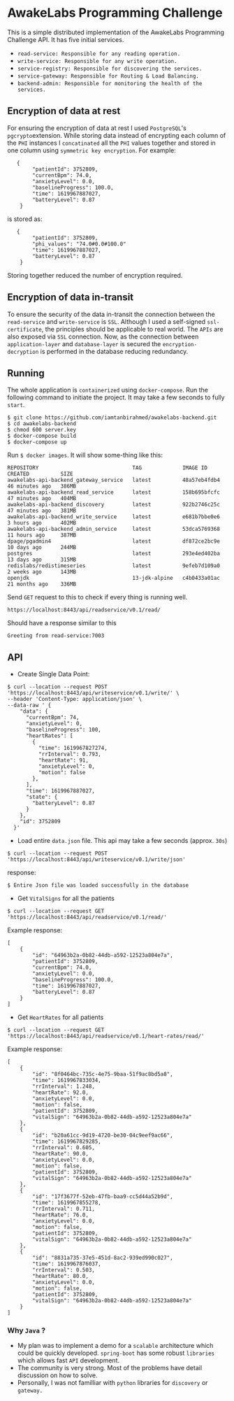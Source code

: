 # AwakeLabs Programming Challenge

This is a simple distributed implementation of the AwakeLabs Programming Challenge API. It has five initial services.

- `read-service: Responsible for any reading operation.`
- `write-service: Responsible for any write operation.`
- `service-registry: Responsible for discovering the services.`
- `service-gateway: Responsible for Routing & Load Balancing.`
- `backend-admin: Responsible for monitoring the health of the services.`


## Encryption of data at rest

For ensuring the encryption of data at rest I used `PostgreSQL`'s `pgcrypto`extension. While storing data instead of encrypting each column of the `PHI` instances I `concatinated` all the `PHI` values together and stored in one column using `symmetric key encryption`. For example:

```
   {
        "patientId": 3752809,
        "currentBpm": 74.0,
        "anxietyLevel": 0.0,
        "baselineProgress": 100.0,
        "time": 1619967887027,
        "batteryLevel": 0.87
    }
```  
is stored as:

```
   {
        "patientId": 3752809,
        "phi_values": "74.0#0.0#100.0"
        "time": 1619967887027,
        "batteryLevel": 0.87
    }
```
Storing together reduced the number of encryption required. 

## Encryption of data in-transit

To ensure the security of the data in-transit the connection between the `read-service` and `write-service` is `SSL`. Although I used a self-signed `ssl-certificate`, the principles should be applicable to real world. The `APIs` are also exposed via `SSL` connection. Now, as the connection between `application-layer` and `database-layer` is secured the `encryption-decryption` is performed in the database reducing redundancy.

## Running 

The whole application is `containerized` using `docker-compose`. Run the following command to initiate the project. It may take a few seconds to fully `start`.

```
$ git clone https://github.com/iamtanbirahmed/awakelabs-backend.git
$ cd awakelabs-backend
$ chmod 600 server.key
$ docker-compose build
$ docker-compose up
```

Run `$ docker images`. It will show some-thing like this:

```
REPOSITORY                              TAG             IMAGE ID       CREATED          SIZE
awakelabs-api-backend_gateway_service   latest          48a57eb4fdb4   46 minutes ago   386MB
awakelabs-api-backend_read_service      latest          158b695bfcfc   47 minutes ago   404MB
awakelabs-api-backend_discovery         latest          922b2746c25c   47 minutes ago   381MB
awakelabs-api-backend_write_service     latest          e681b7bbe0e6   3 hours ago      402MB
awakelabs-api-backend_admin_service     latest          53dca5769368   11 hours ago     387MB
dpage/pgadmin4                          latest          df872ce2bc9e   10 days ago      244MB
postgres                                latest          293e4ed402ba   13 days ago      315MB
redislabs/redistimeseries               latest          9efeb7d109a0   2 weeks ago      143MB
openjdk                                 13-jdk-alpine   c4b0433a01ac   21 months ago    336MB
```
Send `GET` request to this to check if every thing is running well.

```
https://localhost:8443/api/readservice/v0.1/read/
```
Should have a response similar to this

```
Greeting from read-service:7003
```
## API

- Create Single Data Point:
```
$ curl --location --request POST 'https://localhost:8443/api/writeservice/v0.1/write/' \
--header 'Content-Type: application/json' \
--data-raw ' {
    "data": {
      "currentBpm": 74,
      "anxietyLevel": 0,
      "baselineProgress": 100,
      "heartRates": [
        {
          "time": 1619967827274,
          "rrInterval": 0.793,
          "heartRate": 91,
          "anxietyLevel": 0,
          "motion": false
        },
      ],
      "time": 1619967887027,
      "state": {
        "batteryLevel": 0.87
      }
    },
    "id": 3752809
  }'
```

- Load entire `data.json` file. This api may take a few seconds (approx. `30s`)
```
$ curl --location --request POST 'https://localhost:8443/api/writeservice/v0.1/write/json'
```
response:

```
$ Entire Json file was loaded successfully in the database
```

- Get `VitalSigns` for all the patients

```
$ curl --location --request GET 'https://localhost:8443/api/readservice/v0.1/read/' 
```
Example response:
```
[
    {
        "id": "64963b2a-0b82-44db-a592-12523a804e7a",
        "patientId": 3752809,
        "currentBpm": 74.0,
        "anxietyLevel": 0.0,
        "baselineProgress": 100.0,
        "time": 1619967887027,
        "batteryLevel": 0.87
    }
]

```
- Get `HeartRates` for all patients

```
$ curl --location --request GET 'https://localhost:8443/api/readservice/v0.1/heart-rates/read/'
```
Example response:

```
[
    {
        "id": "8f0464bc-735c-4e75-9baa-51f9ac8bd5a8",
        "time": 1619967833034,
        "rrInterval": 1.248,
        "heartRate": 92.0,
        "anxietyLevel": 0.0,
        "motion": false,
        "patientId": 3752809,
        "vitalSign": "64963b2a-0b82-44db-a592-12523a804e7a"
    },
    {
        "id": "b20a61cc-9d19-4720-be30-04c9eef9ac66",
        "time": 1619967829285,
        "rrInterval": 0.605,
        "heartRate": 90.0,
        "anxietyLevel": 0.0,
        "motion": false,
        "patientId": 3752809,
        "vitalSign": "64963b2a-0b82-44db-a592-12523a804e7a"
    },
    {
        "id": "17f3677f-52eb-47fb-baa9-cc5d44a52b9d",
        "time": 1619967855278,
        "rrInterval": 0.711,
        "heartRate": 76.0,
        "anxietyLevel": 0.0,
        "motion": false,
        "patientId": 3752809,
        "vitalSign": "64963b2a-0b82-44db-a592-12523a804e7a"
    },
    {
        "id": "8831a735-37e5-451d-8ac2-939ed990c027",
        "time": 1619967876037,
        "rrInterval": 0.503,
        "heartRate": 80.0,
        "anxietyLevel": 0.0,
        "motion": false,
        "patientId": 3752809,
        "vitalSign": "64963b2a-0b82-44db-a592-12523a804e7a"
    }
]
```

### Why `Java` ?

- My plan was to implement a demo for a `scalable` architecture which could be quickly developed. `spring-boot` has some robust `libraries` which allows fast `API` development. 
- The community is very strong. Most of the problems have detail discussion on how to solve.
- Personally, I was not familliar with `python` libraries for `discovery` or `gateway.` 
